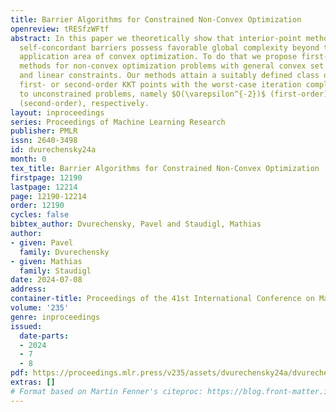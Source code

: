 ```yaml
---
title: Barrier Algorithms for Constrained Non-Convex Optimization
openreview: tRESfzWFtf
abstract: In this paper we theoretically show that interior-point methods based on
  self-concordant barriers possess favorable global complexity beyond their standard
  application area of convex optimization. To do that we propose first- and second-order
  methods for non-convex optimization problems with general convex set constraints
  and linear constraints. Our methods attain a suitably defined class of approximate
  first- or second-order KKT points with the worst-case iteration complexity similar
  to unconstrained problems, namely $O(\varepsilon^{-2})$ (first-order) and $O(\varepsilon^{-3/2})$
  (second-order), respectively.
layout: inproceedings
series: Proceedings of Machine Learning Research
publisher: PMLR
issn: 2640-3498
id: dvurechensky24a
month: 0
tex_title: Barrier Algorithms for Constrained Non-Convex Optimization
firstpage: 12190
lastpage: 12214
page: 12190-12214
order: 12190
cycles: false
bibtex_author: Dvurechensky, Pavel and Staudigl, Mathias
author:
- given: Pavel
  family: Dvurechensky
- given: Mathias
  family: Staudigl
date: 2024-07-08
address:
container-title: Proceedings of the 41st International Conference on Machine Learning
volume: '235'
genre: inproceedings
issued:
  date-parts:
  - 2024
  - 7
  - 8
pdf: https://proceedings.mlr.press/v235/assets/dvurechensky24a/dvurechensky24a.pdf
extras: []
# Format based on Martin Fenner's citeproc: https://blog.front-matter.io/posts/citeproc-yaml-for-bibliographies/
---
```

